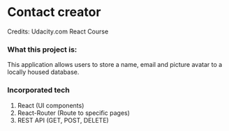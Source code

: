 # Contact creator

Credits: Udacity.com React Course


### What this project is:
This application allows users to store a name, email and picture avatar to a locally housed database.

### Incorporated tech
1. React (UI components)
2. React-Router (Route to specific pages)
3. REST API (GET, POST, DELETE)
